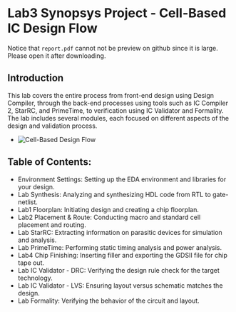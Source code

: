 # Lab3 Synopsys Project - Cell-Based IC Design Flow

Notice that `report.pdf` cannot not be preview on github since it is large. Please open it after downloading.

## Introduction

This lab covers the entire process from front-end design using Design Compiler, through the back-end processes using tools such as IC Compiler 2, StarRC, and PrimeTime, to verification using IC Validator and Formality. The lab includes several modules, each focused on different aspects of the design and validation process.

- ![Cell-Based Design Flow](https://github.com/vic9112/Advance_SOC/assets/137171415/82066954-3f93-4b6d-aaff-06a2d9927631)

## Table of Contents:
- Environment Settings: Setting up the EDA environment and libraries for your design.
- Lab Synthesis: Analyzing and synthesizing HDL code from RTL to gate-netlist.
- Lab1 Floorplan: Initiating design and creating a chip floorplan.
- Lab2 Placement & Route: Conducting macro and standard cell placement and routing.
- Lab StarRC: Extracting information on parasitic devices for simulation and analysis.
- Lab PrimeTime: Performing static timing analysis and power analysis.
- Lab4 Chip Finishing: Inserting filler and exporting the GDSII file for chip tape out.
- Lab IC Validator - DRC: Verifying the design rule check for the target technology.
- Lab IC Validator - LVS: Ensuring layout versus schematic matches the design.
- Lab Formality: Verifying the behavior of the circuit and layout.

